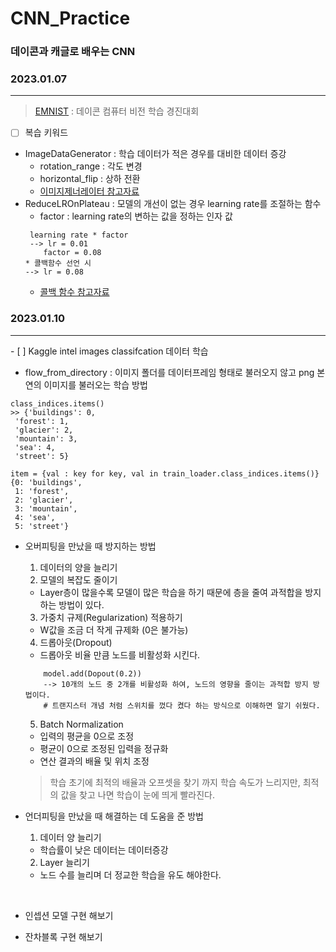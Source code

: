 # CNN_Practice

### 데이콘과 캐글로 배우는 CNN

### 2023.01.07 
<hr>

> [EMNIST](https://dacon.io/competitions/official/235626/overview/description) : 데이콘 컴퓨터 비전 학습 경진대회

- [ ] 복습 키워드
- ImageDataGenerator : 학습 데이터가 적은 경우를 대비한 데이터 증강
    - rotation_range : 각도 변경
    - horizontal_flip : 상하 전환
    - [이미지제너레이터 참고자료](https://acdongpgm.tistory.com/169)
- ReduceLROnPlateau : 모델의 개선이 없는 경우 learning rate를 조절하는 함수
    - factor : learning rate의 변하는 값을 정하는 인자 값
    ```
     learning rate * factor
     --> lr = 0.01 
        factor = 0.08
    * 콜백함수 선언 시
    --> lr = 0.08
    ```
    - [콜백 함수 참고자료](https://deep-deep-deep.tistory.com/56)

### 2023.01.10
<hr>
- [ ] Kaggle intel images classifcation 데이터 학습

- flow_from_directory : 이미지 폴더를 데이터프레임 형태로 불러오지 않고 png 본연의 이미지를 불러오는 학습 방법

``` 
class_indices.items()
>> {'buildings': 0,
 'forest': 1,
 'glacier': 2,
 'mountain': 3,
 'sea': 4,
 'street': 5}

item = {val : key for key, val in train_loader.class_indices.items()}
{0: 'buildings',
 1: 'forest',
 2: 'glacier',
 3: 'mountain',
 4: 'sea',
 5: 'street'}

``` 
- 오버피팅을 만났을 때 방지하는 방법 
    1. 데이터의 양을 늘리기
    2. 모델의 복잡도 줄이기
    - Layer층이 많을수록 모델이 많은 학습을 하기 때문에 층을 줄여 과적합을 방지하는 방법이 있다.
    3. 가중치 규제(Regularization) 적용하기
    - W값을 조금 더 작게 규제화 (0은 불가능)
    4. 드롭아웃(Dropout)
    - 드롭아웃 비율 만큼 노드를 비활성화 시킨다.
    ```
        model.add(Dopout(0.2))
        --> 10개의 노드 중 2개를 비활성화 하여, 노드의 영향을 줄이는 과적합 방지 방법이다.
        # 트랜지스터 개념 처럼 스위치를 껐다 켰다 하는 방식으로 이해하면 알기 쉬웠다.
    ```
    5. Batch Normalization
    - 입력의 평균을 0으로 조정
    - 평균이 0으로 조정된 입력을 정규화
    - 연산 결과의 배율 및 위치 조정
    > 학습 초기에 최적의 배율과 오프셋을 찾기 까지 학습 속도가 느리지만, 최적의 값을 찾고 나면 학습이 눈에 띄게 빨라진다.

- 언더피팅을 만났을 때 해결하는 데 도움을 준 방법
    1. 데이터 양 늘리기
    - 학습률이 낮은 데이터는 데이터증강
    2. Layer 늘리기
    - 노드 수를 늘리며 더 정교한 학습을 유도 해야한다.
    
<br>

- 인셉션 모델 구현 해보기

- 잔차블록 구현 해보기
